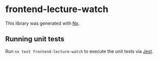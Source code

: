 # frontend-lecture-watch

This library was generated with [Nx](https://nx.dev).

## Running unit tests

Run `nx test frontend-lecture-watch` to execute the unit tests via [Jest](https://jestjs.io).
